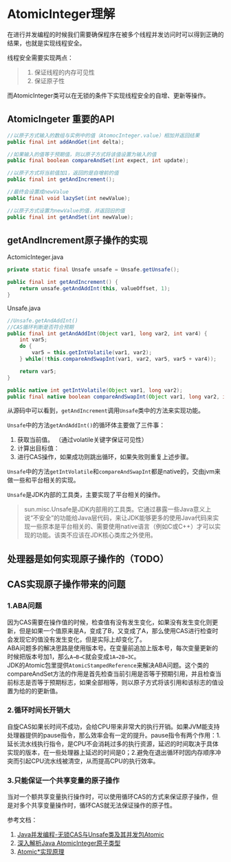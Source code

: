 # AtomicInteger理解

在进行并发编程的时候我们需要确保程序在被多个线程并发访问时可以得到正确的结果，也就是实现线程安全。

线程安全需要实现两点：
> 1. 保证线程的内存可见性
> 2. 保证原子性

而AtomicInteger类可以在无锁的条件下实现线程安全的自增、更新等操作。

## AtomicIngeter 重要的API
```java
//以原子方式输入的数组与实例中的值（AtomocInteger.value）相加并返回结果
public final int addAndGet(int delta);

//如果输入的值等于预期值，则以原子方式将该值设置为输入的值
public final boolean compareAndSet(int expect, int update);

//以原子方式将当前值加1，返回的是自增前的值
public final int getAndIncrement();

//最终会设置成newValue
public final void lazySet(int newValue);

//以原子方式设置为newValue的值，并返回旧的值
public final int getAndSet(int newValue);
```

## getAndIncrement原子操作的实现
ActomicInteger.java
```java
private static final Unsafe unsafe = Unsafe.getUnsafe();

public final int getAndIncrement() {
    return unsafe.getAndAddInt(this, valueOffset, 1);
}
```
Unsafe.java
```java
//Unsafe.getAndAddInt()
//CAS循环判断是否符合预期
public final int getAndAddInt(Object var1, long var2, int var4) {
    int var5;
    do {
        var5 = this.getIntVolatile(var1, var2);
    } while(!this.compareAndSwapInt(var1, var2, var5, var5 + var4));

    return var5;
}

public native int getIntVolatile(Object var1, long var2);
public final native boolean compareAndSwapInt(Object var1, long var2, int var4, int var5);
```
从源码中可以看到，`getAndIncrement`调用`Unsafe`类中的方法来实现功能。   

`Unsafe`中的方法`getAndAddInt()`的循环体主要做了三件事：
1. 获取当前值。 （通过volatile关键字保证可见性）
2. 计算出目标值：
3. 进行CAS操作，如果成功则跳出循环，如果失败则重复上述步骤。     


`Unsafe`中的方法`getIntVolatile`和`compareAndSwapInt`都是native的，交由jvm来做一些和平台相关的实现。

`Unsafe`是JDK内部的工具类，主要实现了平台相关的操作。

> sun.misc.Unsafe是JDK内部用的工具类。它通过暴露一些Java意义上说“不安全”的功能给Java层代码，来让JDK能够更多的使用Java代码来实现一些原本是平台相关的、需要使用native语言（例如C或C++）才可以实现的功能。该类不应该在JDK核心类库之外使用。


## 处理器是如何实现原子操作的（TODO）

## CAS实现原子操作带来的问题
### 1.ABA问题
因为CAS需要在操作值的时候，检查值有没有发生变化，如果没有发生变化则更新，但是如果一个值原来是A，变成了B，又变成了A，那么使用CAS进行检查时会发现它的值没有发生变化，但是实际上却变化了。   
ABA问题多的解决思路是使用版本号。在变量前追加上版本号，每次变量更新的时候把版本号加1，那么`A→B→C`就会变成`1A→2B→3C`。         
JDK的Atomic包里提供`AtomicStampedReference`来解决ABA问题。这个类的compareAndSet方法的作用是首先检查当前引用是否等于预期引用，并且检查当前标志是否等于预期标志，如果全部相等，则以原子方式将该引用和该标志的值设置为给的的更新值。

### 2.循环时间长开销大
自旋CAS如果长时间不成功，会给CPU带来非常大的执行开销。如果JVM能支持处理器提供的pause指令，那么效率会有一定的提升。pause指令有两个作用：1.延长流水线执行指令，是CPU不会消耗过多的执行资源，延迟的时间取决于具体实现的版本，在一些处理器上延迟的时间是0；2.避免在退出循环时因内存顺序冲突而引起CPU流水线被清空，从而提高CPU的执行效率。

### 3.只能保证一个共享变量的原子操作
当对一个额共享变量执行操作时，可以使用循环CAS的方式来保证原子操作，但是对多个共享变量操作时，循环CAS就无法保证操作的原子性。


参考文档：          
 1. [Java并发编程-无锁CAS与Unsafe类及其并发包Atomic](https://blog.csdn.net/javazejian/article/details/72772470)
 2. [深入解析Java AtomicInteger原子类型](https://juejin.im/post/5c22e5f46fb9a049f1543d0e)
 3. [Atomic*实现原理](https://juejin.im/post/5b9e5279f265da0af7750c3f)